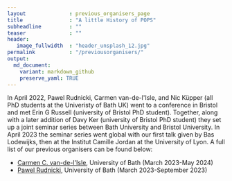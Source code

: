 ```yaml
---
layout              : previous_organisers_page
title               : "A little History of POPS"
subheadline         : ""
teaser              : ""
header:
   image_fullwidth  : "header_unsplash_12.jpg"
permalink           : "/previousorganisers/" 
output:
  md_document:
    variant: markdown_github
    preserve_yaml: TRUE
---
```

In April 2022, Pawel Rudnicki, Carmen van-de-l'Isle, and Nic Küpper (all PhD students at the Univeristy of Bath UK) went to a conference in Bristol and met Erin G Russell (university of Bristol PhD student). Together, along with a later addition of Davy Ker (university of Bristol PhD student) they set up a joint seminar series between Bath University and Bristol University. In April 2023 the seminar series went global with our first talk given by Bas Lodewijks, then at the Institut Camille Jordan at the University of Lyon. A full list of our previous organisers can be found below:

* [Carmen C. van-de-l'Isle](https://people.bath.ac.uk/ccvdli20/index.html), University of Bath (March 2023-May 2024)
* [Pawel Rudnicki](https://people.bath.ac.uk/pr558/index.html), University of Bath (March 2023-September 2023)

